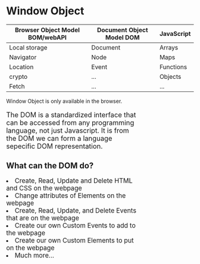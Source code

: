  # Window Object
| Browser Object Model BOM/webAPI  |Document Object Model  DOM |  JavaScript |
|---|---|---|
|Local storage   | Document  | Arrays  |
|Navigator   | Node   | Maps   |
| Location  | Event   | Functions  |
| crypto  | ...  |    Objects |
| Fetch   | ...  |    ... |

Window Object is only available in the browser.


<p style = "width: 70%; font-size: 18px;">The DOM is a standardized interface that can be accessed from any programming language, not just Javascript. It is from the DOM we can form a language sepecific DOM representation.
</p>

## What can the DOM do?
<li style = "width: 70%; font-size: 17px;">
Create, Read, Update and Delete HTML and CSS on the webpage

</li>
<li style = "width: 70%; font-size: 17px;">
Change attributes of Elements on the webpage

</li>
<li style = "width: 70%; font-size: 17px;">
Create, Read, Update, and Delete Events that are on the webpage

</li>
<li style = "width: 70%; font-size: 17px;">
Create our own Custom Events to add to the webpage

</li>
<li style = "width: 70%; font-size: 17px;">
Create our own Custom Elements to put on the webpage

</li>
<li style = "width: 70%; font-size: 17px;">
Much more...

</li>



